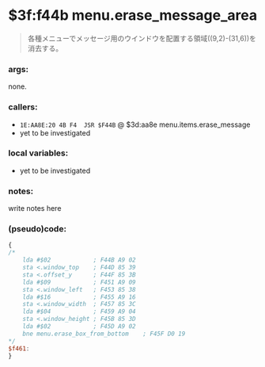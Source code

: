 ﻿
# $3f:f44b menu.erase_message_area
> 各種メニューでメッセージ用のウインドウを配置する領域((9,2)-(31,6))を消去する。

### args:
none.

### callers:
+	`1E:AA8E:20 4B F4  JSR $F44B` @ $3d:aa8e menu.items.erase_message
+	yet to be investigated

### local variables:
+	yet to be investigated

### notes:
write notes here

### (pseudo)code:
```js
{
/*
	lda #$02        	; F44B A9 02
	sta <.window_top    ; F44D 85 39
	sta <.offset_y      ; F44F 85 3B
	lda #$09        	; F451 A9 09
	sta <.window_left   ; F453 85 38
	lda #$16        	; F455 A9 16
	sta <.window_width  ; F457 85 3C
	lda #$04        	; F459 A9 04
	sta <.window_height ; F45B 85 3D
	lda #$02        	; F45D A9 02
	bne menu.erase_box_from_bottom    ; F45F D0 19
*/
$f461:
}
```




